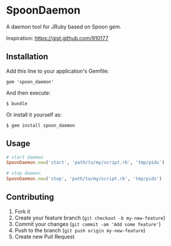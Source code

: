 # SpoonDaemon

A daemon tool for JRuby based on Spoon gem. 

Inspiration: https://gist.github.com/910177

## Installation

Add this line to your application's Gemfile:

    gem 'spoon_daemon'

And then execute:

    $ bundle

Or install it yourself as:

    $ gem install spoon_daemon

## Usage

```ruby
# start daemon
SpoonDaemon.new('start', 'path/to/my/script.rb', 'tmp/pids')

# stop daemon
SpoonDaemon.new('stop', 'path/to/my/script.rb', 'tmp/pids')
```

## Contributing

1. Fork it
2. Create your feature branch (`git checkout -b my-new-feature`)
3. Commit your changes (`git commit -am 'Add some feature'`)
4. Push to the branch (`git push origin my-new-feature`)
5. Create new Pull Request
